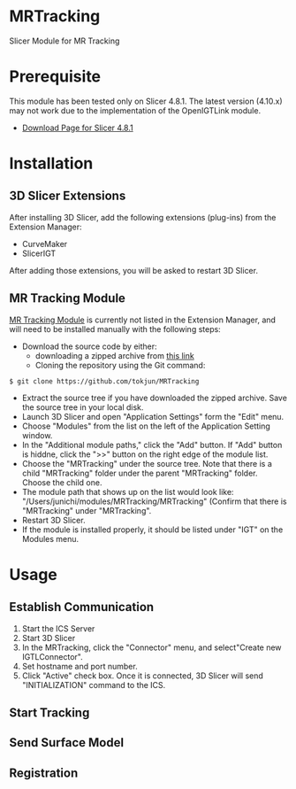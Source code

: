 MRTracking
==============
Slicer Module for MR Tracking


Prerequisite
============

This module has been tested only on Slicer 4.8.1. The latest version (4.10.x) may not work due to the implementation of the OpenIGTLink module.
- [Download Page for Slicer 4.8.1](http://slicer.kitware.com/midas3/folder/274)

Installation
============

3D Slicer Extensions
--------------------

After installing 3D Slicer, add the following extensions (plug-ins) from the Extension Manager:

- CurveMaker
- SlicerIGT

After adding those extensions, you will be asked to restart 3D Slicer.

MR Tracking Module
------------------

[MR Tracking Module](https://github.com/tokjun/MRTracking) is currently not listed in the Extension Manager, and will need to be installed manually with the following steps:

- Download the source code by either:
  - downloading a zipped archive from [this link](https://github.com/tokjun/MRTracking/archive/master.zip)
  - Cloning the repository using the Git command:

~~~~
$ git clone https://github.com/tokjun/MRTracking
~~~~

- Extract the source tree if you have downloaded the zipped archive. Save the source tree in your local disk.
- Launch 3D Slicer and open "Application Settings" form the "Edit" menu.
- Choose "Modules" from the list on the left of the Application Setting window.
- In the "Additional module paths," click the "Add" button. If "Add" button is hiddne, click the ">>" button on the right edge of the module list.
- Choose the "MRTracking" under the source tree. Note that there is a child "MRTracking" folder under the parent "MRTracking" folder. Choose the child one.
- The module path that shows up on the list would look like: "/Users/junichi/modules/MRTracking/MRTracking" (Confirm that there is "MRTracking" under "MRTracking".
- Restart 3D Slicer.
- If the module is installed properly, it should be listed under "IGT" on the Modules menu.

Usage
=====



Establish Communication
-----------------------
1. Start the ICS Server
2. Start 3D Slicer
3. In the MRTracking, click the "Connector" menu, and select"Create new IGTLConnector".
4. Set hostname and port number.
5. Click "Active" check box. Once it is connected, 3D Slicer will send "INITIALIZATION" command to the ICS.

Start Tracking
--------------


Send Surface Model
------------------


Registration
------------


















